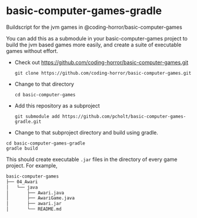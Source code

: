 # basic-computer-games-gradle
Buildscript for the jvm games in @coding-horror/basic-computer-games

You can add this as a submodule in your basic-computer-games project to build the jvm based games more easily, and create a suite of executable games without effort.

- Check out https://github.com/coding-horror/basic-computer-games.git

  `git clone https://github.com/coding-horror/basic-computer-games.git`

- Change to that directory

  `cd basic-computer-games`
  
- Add this repository as a subproject

  `git submodule add https://github.com/pcholt/basic-computer-games-gradle.git`
  
- Change to that subproject directory and build using gradle. 

```
cd basic-computer-games-gradle
gradle build
```
  
This should create executable `.jar` files in the directory of every game project. For example, 

```bash
basic-computer-games
├── 04_Awari
│   └── java
│       ├── Awari.java
│       ├── AwariGame.java
│       ├── awari.jar
│       └── README.md
```
